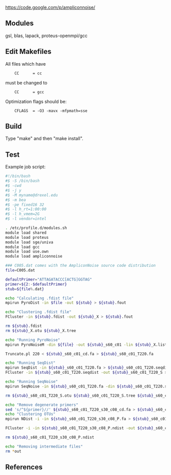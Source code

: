 
<https://code.google.com/p/ampliconnoise/>

Modules
-------

gsl, blas, lapack, proteus-openmpi/gcc

Edit Makefiles
--------------

All files which have

`    CC      = cc`

must be changed to

`    CC      = gcc`

Optimization flags should be:

`    CFLAGS  = -O3 -mavx -mfpmath=sse`

Build
-----

Type "make" and then "make install".

Test
----

Example job script:

``` bash
#!/bin/bash
#$ -S /bin/bash
#$ -cwd
#$ -j y
#$ -M myname@drexel.edu
#$ -m bea
#$ -pe fixed16 32
#$ -l h_rt=1:00:00
#$ -l h_vmem=2G
#$ -l vendor=intel

. /etc/profile.d/modules.sh
module load shared
module load proteus
module load sge/univa
module load gcc
module load use.own
module load ampliconnoise

### C005.dat comes with the AmpliconNoise source code distribution
file=C005.dat

defaultPrimer="ATTAGATACCC[ACTG]GGTAG"
primer=${2:-$defaultPrimer}
stub=${file%.dat}

echo "Calculating .fdist file"
mpirun PyroDist -in $file -out ${stub} > ${stub}.fout

echo "Clustering .fdist file"
FCluster -in ${stub}.fdist -out ${stub}_X > ${stub}.fout

rm ${stub}.fdist
rm ${stub}_X.otu ${stub}_X.tree

echo "Running PyroNoise"
mpirun PyroNoiseM -din ${file} -out ${stub}_s60_c01 -lin ${stub}_X.list -s 60.0 -c 0.01 > ${stub}_s60_c01.pout

Truncate.pl 220 < ${stub}_s60_c01_cd.fa > ${stub}_s60_c01_T220.fa

echo "Running SeqDist"
mpirun SeqDist -in ${stub}_s60_c01_T220.fa > ${stub}_s60_c01_T220.seqdist
FCluster -in ${stub}_s60_c01_T220.seqdist -out ${stub}_s60_c01_T220_S > ${stub}_s60_c01_T220.fcout

echo "Running SeqNoise"
mpirun SeqNoise -in ${stub}_s60_c01_T220.fa -din ${stub}_s60_c01_T220.seqdist -lin ${stub}_s60_c01_T220_S.list -out ${stub}_s60_c01_T220_s30_c08 -s 30.0 -c 0.08 -min ${stub}_s60_c01.mapping > ${stub}_s60_c01_T220.snout

rm ${stub}_s60_c01_T220_S.otu ${stub}_s60_c01_T220_S.tree ${stub}_s60_c01_T220.seqdist

echo "Remove degenerate primers"
sed 's/^${primer}//' ${stub}_s60_c01_T220_s30_c08_cd.fa > ${stub}_s60_c01_T220_s30_c08_P.fa
echo "Clustering OTUs"
mpirun NDist -i -in ${stub}_s60_c01_T220_s30_c08_P.fa > ${stub}_s60_c01_T220_s30_c08_P.ndist

FCluster -i -in ${stub}_s60_c01_T220_s30_c08_P.ndist -out ${stub}_s60_c01_T220_s30_c08_P > ${stub}_s60_c01_T220_s30_c08_P.fcout

rm ${stub}_s60_c01_T220_s30_c08_P.ndist

echo "Removing intermediate files"
rm *out
```

References
----------

